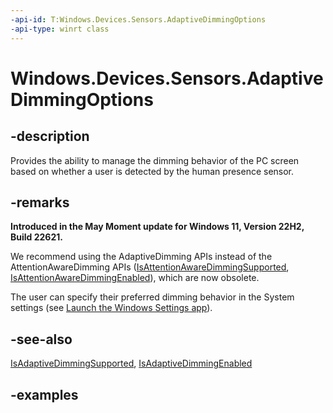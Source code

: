 ```yaml
---
-api-id: T:Windows.Devices.Sensors.AdaptiveDimmingOptions
-api-type: winrt class
---
```


# Windows.Devices.Sensors.AdaptiveDimmingOptions

<!--
public sealed class AdaptiveDimmingOptions
-->

## -description

Provides the ability to manage the dimming behavior of the PC screen based on whether a user is detected by the human presence sensor.

## -remarks

**Introduced in the May Moment update for Windows 11, Version 22H2, Build 22621.**

We recommend using the AdaptiveDimming APIs instead of the AttentionAwareDimming APIs ([IsAttentionAwareDimmingSupported](humanpresencefeatures_isattentionawaredimmingsupported.md), [IsAttentionAwareDimmingEnabled](humanpresencesettings_isattentionawaredimmingenabled.md)), which are now obsolete.

The user can specify their preferred dimming behavior in the System settings (see [Launch the Windows Settings app](/windows/uwp/launch-resume/launch-settings-app#system)).

## -see-also

[IsAdaptiveDimmingSupported](humanpresencefeatures_isadaptivedimmingsupported.md), [IsAdaptiveDimmingEnabled](humanpresencesettings_isadaptivedimmingenabled.md)

## -examples
